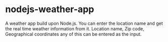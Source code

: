 # nodejs-weather-app

A weather app build upon Node.js. You can enter the location name and get the real time weather information from it. Location name, Zip code, Geographical coordinates any of this can be entered as the input.
